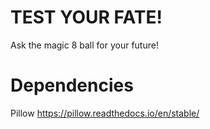 # TEST YOUR FATE!
Ask the magic 8 ball for your future!




# Dependencies
Pillow https://pillow.readthedocs.io/en/stable/
